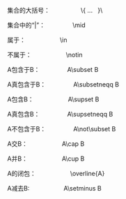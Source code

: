   
集合的大括号：                  \\{ ...   }\\  
  
集合中的“|”：                \\mid  
  
属于：                    \\in  
  
不属于：                    \\notin  
  
A包含于B：                A\\subset B  
  
A真包含于B：                A\\subsetneqq B  
  
A包含B：                    A\\supset B  
  
A真包含B：                A\\supsetneqq B  
  
A不包含于B：                A\\not\\subset B  
  
A交B：                    A\\cap B  
  
A并B：                    A\\cup B  
  
A的闭包：                    \\overline{A}  
  
A减去B:                    A\\setminus B